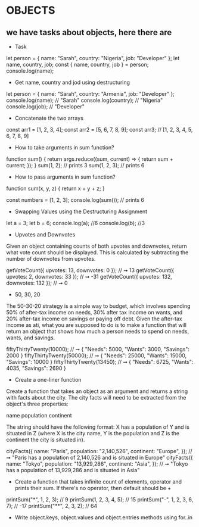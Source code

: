 # OBJECTS

## we have tasks about objects, here there are

- Task

let person = { name: "Sarah", country: "Nigeria", job: "Developer" };
let name, country, job;
const { name, country, job } = person;
console.log(name);

- Get name, country and jod using destructuring

let person = { name: "Sarah", country: "Armenia", job: "Developer" };
console.log(name); // "Sarah"
console.log(country); // "Nigeria"
console.log(job); // "Developer"

- Concatenate the two arrays

const arr1 = [1, 2, 3, 4];
const arr2 = [5, 6, 7, 8, 9];
const arr3; // [1, 2, 3, 4, 5, 6, 7, 8, 9]

- How to take arguments in sum function?

function sum() {
return args.reduce((sum, current) => {
return sum + current;
});
}
sum(1, 2); // prints 3
sum(1, 2, 3); // prints 6

- How to pass arguments in sum function?

function sum(x, y, z) {
return x + y + z;
}

const numbers = [1, 2, 3];
console.log(sum()); // prints 6

- Swapping Values using the Destructuring Assignment

let a = 3;
let b = 6;
console.log(a); //6
console.log(b); //3

- Upvotes and Downvotes

Given an object containing counts of both upvotes and downvotes, return what vote count should be
displayed. This is calculated by subtracting the number of downvotes from upvotes.

getVoteCount({ upvotes: 13, downvotes: 0 }); // ➞ 13
getVoteCount({ upvotes: 2, downvotes: 33 }); // ➞ -31
getVoteCount({ upvotes: 132, downvotes: 132 }); // ➞ 0

- 50, 30, 20

The 50-30-20 strategy is a simple way to budget, which involves spending 50% of after-tax income on
needs, 30% after tax income on wants, and 20% after-tax income on savings or paying off debt.
Given the after-tax income as ati, what you are supposed to do is to make a function that will return an
object that shows how much a person needs to spend on needs, wants, and savings.

fiftyThirtyTwenty(10000); // ➞ { "Needs": 5000, "Wants": 3000, "Savings":
2000 }
fiftyThirtyTwenty(50000); // ➞ { "Needs": 25000, "Wants": 15000,
"Savings": 10000 }
fiftyThirtyTwenty(13450); // ➞ { "Needs": 6725, "Wants": 4035, "Savings":
2690 }

- Create a one-liner function

Create a function that takes an object as an argument and returns a string with facts about the city. The city
facts will need to be extracted from the object's three properties:

name
population
continent

The string should have the following format: X has a population of Y and is situated in Z (where X is the city
name, Y is the population and Z is the continent the city is situated in).

cityFacts({
name: "Paris",
population: "2,140,526",
continent: "Europe",
}); // ➞ "Paris has a population of 2,140,526 and is situated in Europe"
cityFacts({
name: "Tokyo",
population: "13,929,286",
continent: "Asia",
}); // ➞ "Tokyo has a population of 13,929,286 and is situated in Asia"

- Create a function that takes infinite count of elements, operator and prints their sum. If there's no
operator, then default should be +

printSum("*", 1, 2, 3); // 9
printSum(1, 2, 3, 4, 5); // 15
printSum("-", 1, 2, 3, 6, 7); // -17
printSum("**", 2, 3, 2); // 64

- Write object.keys, object.values and object.entries methods using for..in